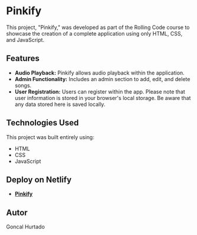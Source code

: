 # Pinkify

This project, "Pinkify," was developed as part of the Rolling Code course to showcase the creation of a complete application using only HTML, CSS, and JavaScript.

## Features

- **Audio Playback:** Pinkify allows audio playback within the application.
- **Admin Functionality:** Includes an admin section to add, edit, and delete songs.
- **User Registration:** Users can register within the app. Please note that user information is stored in your browser's local storage. Be aware that any data stored here is saved locally.

## Technologies Used

This project was built entirely using:
- HTML
- CSS
- JavaScript


## Deploy on Netlify
* [**Pinkify**](https://pinkify-music.netlify.app/)

## Autor
Goncal Hurtado 
